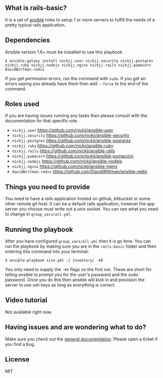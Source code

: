 ## What is rails-basic?

It is a set of [ansible](http://www.ansible.com/home) roles to setup 1 or more servers to fulfill the needs of a pretty typical rails application.

## Dependencies

Ansible version 1.6+ must be installed to use this playbook.

`$ ansible-galaxy install nickjj.user nickjj.security nickjj.postgres nickjj.ruby nickjj.nodejs nickjj.nginx nickjj.rails nickjj.pumacorn DavidWittman.redis`

If you get permission errors, run the command with `sudo`. If you get an errors saying you already have them then add `--force` to the end of the command.

## Roles used

If you are having issues running any tasks then please consult with the documentation for that specific role.

- `nickjj.user` https://github.com/nickjj/ansible-user
- `nickjj.security` https://github.com/nickjj/ansible-security
- `nickjj.postgres` https://github.com/nickjj/ansible-postgres
- `nickjj.ruby` https://github.com/nickjj/ansible-ruby
- `nickjj.rails` https://github.com/nickjj/ansible-rails
- `nickjj.pumacorn` https://github.com/nickjj/ansible-pumacorn
- `nickjj.nodejs` https://github.com/nickjj/ansible-nodejs
- `nickjj.nginx` https://github.com/nickjj/ansible-nginx
- `DavidWittman.redis` https://github.com/DavidWittman/ansible-redis

## Things you need to provide

You need to have a rails application hosted on github, bitbucket or some other remote git host. It can be a default rails application, however the app server you choose must write out a unix socket. You can see what you need to change in `group_vars/all.yml`.

## Running the playbook

After you have configured `group_vars/all.yml` then it is go time. You can run the playbook by making sure you are in the `rails-basic` folder and then entering this command into your terminal:

`$ ansible-playbook site.yml -i inventory/ -kK`

You only need to supply the `-kK` flags on the first run. These are short for telling ansible to prompt you for the user's password and the sudo password. Once you do this then ansible will kick in and provision the server to use ssh keys as long as everything is correct.

## Video tutorial

Not available right now.

## Having issues and are wondering what to do?

Make sure you check out the [general documentation](https://github.com/nickjj/ansible-playbooks#general-information-and-terminology). Please open a ticket if you find a bug.

## License

MIT